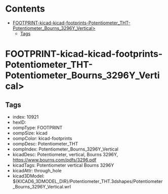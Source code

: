 



Contents
========

* [FOOTPRINT-kicad-kicad-footprints-Potentiometer_THT-Potentiometer_Bourns_3296Y_Vertical>](#footprint-kicad-kicad-footprints-potentiometer_tht-potentiometer_bourns_3296y_vertical)
	* [Tags](#tags)

# FOOTPRINT-kicad-kicad-footprints-Potentiometer_THT-Potentiometer_Bourns_3296Y_Vertical>

## Tags

- index: 10921
- hexID: 
- oompType: FOOTPRINT
- oompSize: kicad
- oompColor: kicad-footprints
- oompDesc: Potentiometer_THT
- oompIndex: Potentiometer_Bourns_3296Y_Vertical
- kicadDesc: Potentiometer, vertical, Bourns 3296Y, https://www.bourns.com/pdfs/3296.pdf
- kicadTags: Potentiometer vertical Bourns 3296Y
- kicadAttr: through_hole
- kicad3DModel: ${KICAD6_3DMODEL_DIR}/Potentiometer_THT.3dshapes/Potentiometer_Bourns_3296Y_Vertical.wrl
